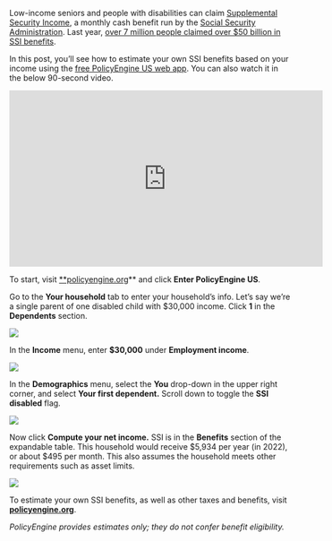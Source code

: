 Low-income seniors and people with disabilities can claim [Supplemental Security Income](https://www.ssa.gov/ssi/), a monthly cash benefit run by the [Social Security Administration](https://www.ssa.gov/). Last year, [over 7 million people claimed over $50 billion in SSI benefits](https://www.ssa.gov/budget/FY22Files/2022BO.pdf).

In this post, you’ll see how to estimate your own SSI benefits based on your income using the [free PolicyEngine US web app](http://policyengine.org/us). You can also watch it in the below 90-second video.

<center><iframe width="560" height="315" src="https://www.youtube.com/embed/hqId_2EJy9o" frameborder="0" allowfullscreen></iframe></center>

To start, visit [**policyengine.org](https://policyengine.org/)** and click **Enter PolicyEngine US**.

Go to the **Your household** tab to enter your household’s info. Let’s say we’re a single parent of one disabled child with $30,000 income. Click **1** in the **Dependents** section.

![](https://cdn-images-1.medium.com/max/4228/1*5HwxclNO_eVCNnzQH95MBA.png)

In the **Income** menu, enter **$30,000** under **Employment income**.

![](https://cdn-images-1.medium.com/max/4228/1*oZ3CRAEsSnrvyVyjNYOY4w.png)

In the **Demographics** menu, select the **You** drop-down in the upper right corner, and select **Your first dependent.** Scroll down to toggle the **SSI disabled** flag.

![](https://cdn-images-1.medium.com/max/4228/1*NL9U8j7SGxkDvV73kfUW8w.png)

Now click **Compute your net income.** SSI is in the **Benefits** section of the expandable table. This household would receive $5,934 per year (in 2022), or about $495 per month. This also assumes the household meets other requirements such as asset limits.

![](https://cdn-images-1.medium.com/max/4220/1*07anufgQuSoobtdMU0DUrQ.png)

To estimate your own SSI benefits, as well as other taxes and benefits, visit [**policyengine.org**](https://policyengine.org/).

*PolicyEngine provides estimates only; they do not confer benefit eligibility.*
